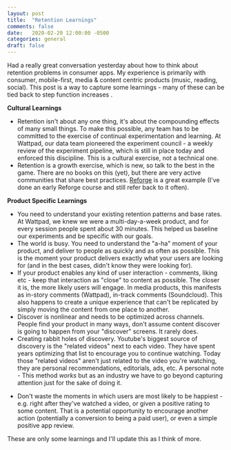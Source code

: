 ```yaml
---
layout: post
title:  "Retention Learnings"
comments: false
date:   2020-02-20 12:00:00 -0500
categories: general
draft: false
---
```


Had a really great conversation yesterday about how to think about retention problems in consumer apps. My experience is primarily with consumer, mobile-first, media & content centric products (music, reading, social). This post is a way to capture some learnings - many of these can be tied back to step function increases .

**Cultural Learnings**
* Retention isn't about any one thing, it's about the compounding effects of many small things. To make this possible, any team has to be committed to the exercise of continual experimentation and learning. At Wattpad, our data team pioneered the experiment council - a weekly review of the experiment pipeline, which is still in place today and enforced this discipline. This is a cultural exercise, not a technical one. 
* Retention is a growth exercise, which is new, so talk to the best in the game. There are no books on this (yet), but there are very active communities that share best practices. [Reforge](www.reforge.com) is a great example (I've done an early Reforge course and still refer back to it often).

**Product Specific Learnings**
* You need to understand your existing retention patterns and base rates. At Wattpad, we knew we were a multi-day-a-week product, and for every session people spent about 30 minutes. This helped us baseline our experiments and be specific with our goals. 
* The world is busy. You need to understand the "a-ha" moment of your product, and deliver to people as quickly and as often as possible. This is the moment your product delivers exactly what your users are looking for (and in the best cases, didn't know they were looking for). 
* If your product enables any kind of user interaction - comments, liking etc - keep that interaction as "close" to content as possible. The closer it is, the more likely users will engage. In media products, this manifests as in-story comments (Wattpad), in-track comments (Soundcloud). This also happens to create a unique experience that can't be replicated by simply moving the content from one place to another.
* Discover is nonlinear and needs to be optimized across channels. People find your product in many ways, don't assume content discover is going to happen from your "discover" screens. It rarely does. 
* Creating rabbit holes of discovery. Youtube's biggest source of discovery is the "related videos" next to each video. They have spent years optimizing that list to encourage you to continue watching. Today those "related videos" aren't just related to the video you're watching, they are personal recommendations, editorials, ads, etc. A personal note - This method _works_ but as an industry we have to go beyond capturing attention just for the sake of doing it.  
- Don't waste the moments in which users are most likely to be happiest - e.g. right after they've watched a video, or given a positive rating to some content. That is a potential opportunity to encourage another action (potentially a conversion to being a paid user), or even a simple positive app review.

These are only some learnings and I'll update this as I think of more. 
